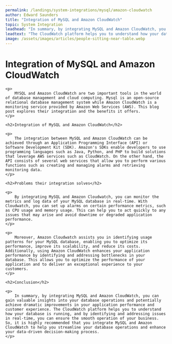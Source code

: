 ```yaml
---
permalink: /landings/system-integrations/mysql/amazon-cloudwatch
author: Edward Saunders
title: "Integration of MySQL and Amazon CloudWatch"
topic: System Integration
leadhead: "In summary, by integrating MySQL and Amazon CloudWatch, you can gain valuable insights into your database operations and potentially achieve dramatic improvements in your application performance and customer experience"
leadtext: "The CloudWatch platform helps you to understand how your database is running, and by identifying and addressing issues in real-time, you can ensure the smooth operation of your business. So, it is highly recommended that you integrate MySQL and Amazon CloudWatch to help you streamline your database operations and enhance your data-driven decision-making process."
image: /assets/images/articles/people-sitting-near-table.webp
---
```

<div class="arttext">
	<h1>Integration of MySQL and Amazon CloudWatch</h1>

	<p>
		MYSQL and Amazon CloudWatch are two important tools in the world of database management and cloud computing. Mysql is an open-source relational database management system while Amazon CloudWatch is a monitoring service provided by Amazon Web Services (AWS). This blog post explores their integration and the benefits it offers.
	</p>

	<h2>Integration of MySQL and Amazon CloudWatch</h2>

	<p>
		The integration between MySQL and Amazon CloudWatch can be achieved through an Application Programming Interface (API) or Software Development Kit (SDK). Amazon's SDKs enable developers to use programming languages such as Java, Python, and PHP to build solutions that leverage AWS services such as CloudWatch. On the other hand, the API consists of several web services that allow you to perform various functions such as creating and managing alarms and retrieving monitoring data.
	</p>

	<h2>Problems their integration solves</h2>

	<p>
		By integrating MySQL and Amazon Cloudwatch, you can monitor the metrics and log data of your MySQL database in real-time. With Cloudwatch, you can set up alarms on certain performance metrics, such as CPU usage and memory usage. This can help you to act quickly to any issues that may arise and avoid downtime or degraded application performance.
	</p>

	<p>
		Moreover, Amazon Cloudwatch assists you in identifying usage patterns for your MySQL database, enabling you to optimize its performance, improve its scalability, and reduce its costs. Additionally, using Amazon CloudWatch enhances your application performance by identifying and addressing bottlenecks in your database. This allows you to optimize the performance of your application and to deliver an exceptional experience to your customers.
	</p>

	<h2>Conclusion</h2>

	<p>
		In summary, by integrating MySQL and Amazon CloudWatch, you can gain valuable insights into your database operations and potentially achieve dramatic improvements in your application performance and customer experience. The CloudWatch platform helps you to understand how your database is running, and by identifying and addressing issues in real-time, you can ensure the smooth operation of your business. So, it is highly recommended that you integrate MySQL and Amazon CloudWatch to help you streamline your database operations and enhance your data-driven decision-making process.
	</p>
</div>
